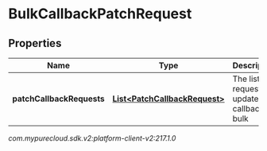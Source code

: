 # BulkCallbackPatchRequest


## Properties

| Name | Type | Description | Notes |
| ------------ | ------------- | ------------- | ------------- |
| **patchCallbackRequests** | [**List&lt;PatchCallbackRequest&gt;**](PatchCallbackRequest) | The list of requests to update callbacks in bulk |  |




_com.mypurecloud.sdk.v2:platform-client-v2:217.1.0_
